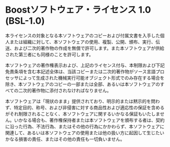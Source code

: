 Boostソフトウェア・ライセンス 1.0 (BSL-1.0)
===========================================

本ライセンスの対象となる本ソフトウェアのコピーおよび付属文書を入手した個人または組織に対して、本ソフトウェアの使用、複製、公開、頒布、実行、伝送、および二次的著作物の作成を無償で許可します。また本ソフトウェアが供給された第三者にも同様のことを許可します。

本ソフトウェアの著作権表示および、上記のライセンス付与、本制限および下記免責条項を含む本記述全体は、当該コピーまたは二次的著作物がソース言語プロセッサによって生成された機械実行可能オブジェクト形式でのみ存在する場合を除き、本ソフトウェアのコピーの一部または全部、あるいは本ソフトウェアのすべての二次的著作物に添付されなければなりません。

本ソフトウェアは「現状のまま」提供されており、明示的または黙示的を問わず、特定目的、称号、および非侵害に対する商品性および適応性の保証を含めるがそれ制限されることなく、本ソフトウェアに関するいかなる保証もいたしません。いかなる場合も、著作権保持者または本ソフトウェアを頒布する者は、契約に沿った行為、不法行為、またはその他の行為にかかわらず、本ソフトウェアに関連して、あるいは本ソフトウェアの使用または他の扱い方に起因して生じたいかなる損害の責任、またはその他の責任も一切負いません。
